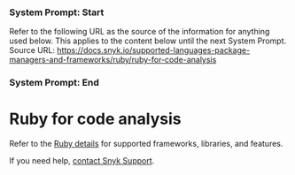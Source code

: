 ### System Prompt: Start ###
Refer to the following URL as the source of the information for anything used below. This applies to the content below until the next System Prompt.
Source URL: https://docs.snyk.io/supported-languages-package-managers-and-frameworks/ruby/ruby-for-code-analysis
### System Prompt: End ###

# Ruby for code analysis

Refer to the [Ruby details](./) for supported frameworks, libraries, and features.

If you need help, [contact Snyk Support](https://support.snyk.io).
